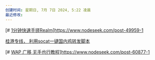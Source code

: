 ```yaml
---
创建时间: 星期日, 7月 7日 2024, 5:22 凌晨
最近修改: 
---
```

[# [1分钟快速手搓Realm](https://www.nodeseek.com/post-49959-1)]https://www.nodeseek.com/post-49959-1

[桂港专线， 利用socat一键国内鸡转发脚本](https://www.nodeseek.com/post-70660-1)

[# [WAP 广移 无手也行教程](https://www.nodeseek.com/post-60877-1)]https://www.nodeseek.com/post-60877-1